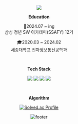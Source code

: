 
<div align=center>
<img src="https://capsule-render.vercel.app/api?type=waving&color=0:D9DC91,100:F3A5B6,&height=180&section=header&text=Da-ee&fontSize=38&fontColor=5A5A42" />





**Education**

💙2024.07 ~ ing<br>
삼성 청년 SW 아카데미(SSAFY) 12기

🎓2020.03 ~ 2024.02<br>
세종대학교 전자정보통신공학과

<br>

**Tech Stack**

<img src="https://img.shields.io/badge/Python-3776AB?style=flat-square&logo=python&logoColor=FFD43B"/> <img src="https://img.shields.io/badge/Django-092E20?style=flat-square&logo=django&logoColor=ffffff"/> <img src="https://img.shields.io/badge/JavaScript-F7DF1E?style=flat-square&logo=javascript&logoColor=000000"/> <img src="https://img.shields.io/badge/Vue.js-41B883?style=flat-square&logo=vue.js&logoColor=35495E"/> 

<br>

**Algorithm**

[![Solved.ac Profile](http://mazassumnida.wtf/api/v2/generate_badge?boj=ebeleey)](https://solved.ac/ebeleey/)


![footer](https://capsule-render.vercel.app/api?section=footer&type=waving&color=0:F3A5B6,100:D9DC91)

</div>

